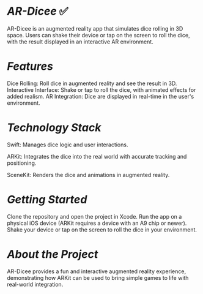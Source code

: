 # *AR-Dicee* ✅
AR-Dicee is an augmented reality app that simulates dice rolling in 3D space. Users can shake their device or tap on the screen to roll the dice, with the result displayed in an interactive AR environment.

# *Features*

Dice Rolling: Roll dice in augmented reality and see the result in 3D.
Interactive Interface: Shake or tap to roll the dice, with animated effects for added realism.
AR Integration: Dice are displayed in real-time in the user's environment.

# *Technology Stack*

Swift: Manages dice logic and user interactions.

ARKit: Integrates the dice into the real world with accurate tracking and positioning.

SceneKit: Renders the dice and animations in augmented reality.

# *Getting Started*

Clone the repository and open the project in Xcode.
Run the app on a physical iOS device (ARKit requires a device with an A9 chip or newer).
Shake your device or tap on the screen to roll the dice in your environment.

# *About the Project*

AR-Dicee provides a fun and interactive augmented reality experience, demonstrating how ARKit can be used to bring simple games to life with real-world integration.
